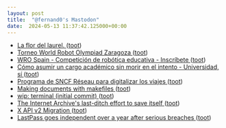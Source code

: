 ```yaml
---
layout: post
title:  "@fernand0's Mastodon"
date:  2024-05-13 11:37:42.125000+00:00
---
```

*  [La flor del laurel. ](https://avecesunafoto.wordpress.com/2024/05/12/la-flor-del-laurel) ([toot](https://mastodon.social/@fernand0/112433578778614646))
*  [Torneo World Robot Olympiad Zaragoza ](https://etopia.es/evento/torneo-world-robot-olympiad-zaragoza-5) ([toot](https://mastodon.social/@fernand0/112433352863356976))
*  [WRO Spain - Competición de robótica educativa - Inscríbete ](https://www.wroboto.es) ([toot](https://mastodon.social/@fernand0/112432969709271985))
*  [Cómo asumir un cargo académico sin morir en el intento - Universidad, sí ](https://www.universidadsi.es/como-asumir-un-cargo-academico-sin-morir-en-el-intento-2) ([toot](https://mastodon.social/@fernand0/112432890915215100))
*  [Programa de SNCF Réseau para digitalizar los viajes ](https://www.vialibre-ffe.com/noticias.asp?not=4181) ([toot](https://mastodon.social/@fernand0/112432579804472086))
*  [Making documents with makefiles ](https://www.johndcook.com/blog/2024/05/01/makefile) ([toot](https://mastodon.social/@fernand0/112432416225977872))
*  [wip: terminal (initial commit) ](https://www.terminal.shop) ([toot](https://mastodon.social/@fernand0/112431224096205358))
*  [The Internet Archive's last-ditch effort to save itself ](https://lunduke.locals.com/post/5556650/the-internet-archives-last-ditch-effort-to-save-itsel) ([toot](https://mastodon.social/@fernand0/112429237136710724))
*  [X API v2 Migration  ](https://devcommunity.x.com/t/x-api-v2-migration/203391) ([toot](https://mastodon.social/@fernand0/112428994178847370))
*  [LastPass goes independent over a year after serious breaches ](https://www.theverge.com/2024/5/1/24146205/lastpass-independent-company-security-breache) ([toot](https://mastodon.social/@fernand0/112428821800268665))
